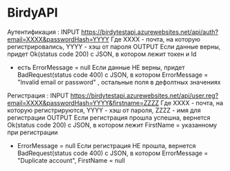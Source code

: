 # BirdyAPI

Аутентификация :
INPUT
https://birdytestapi.azurewebsites.net/api/auth?email=XXXX&passwordHash=YYYY
Где XXXX - почта, на которую регистрировались, YYYY - хэш от пароля
OUTPUT
Если данные верны, придет Ok(status code 200) с JSON, в котором лежит токен и Id 
+ есть ErrorMessage = null 
Если данные НЕ верны, придет BadRequest(status code 400) с JSON, в котором ErrorMessage = "Invalid email or password" , 
остальные поля в дефолтных значениях

Регистрация : 
INPUT
https://birdytestapi.azurewebsites.net/api/user.reg?email=XXXX&passwordHash=YYYY&firstname=ZZZZ
Где XXXX - почта, на которую регистрируются, YYYY - хэш от пароля, ZZZZ - имя для регистрации
OUTPUT
Если регистрация прошла успешна, вернется Ok(status code 200) с JSON, в котором лежит FirstName = указанному при регистрации
+ ErrorMessage = null
Если регистрация НЕ прошла, вернется BadRequest(status code 400) с JSON, в котором ErrorMessage = "Duplicate account", FirstName = null
